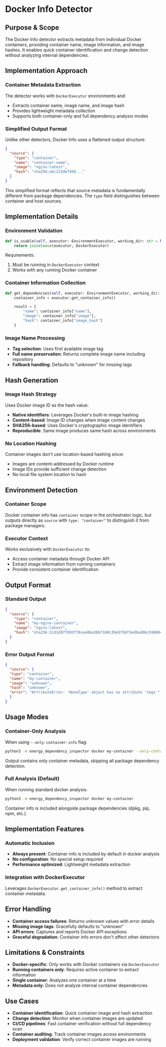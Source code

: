 # Docker Info Detector

## Purpose & Scope

The Docker Info detector extracts metadata from individual Docker containers, providing container name, image information, and image hashes. It enables quick container identification and change detection without analyzing internal dependencies.

## Implementation Approach

### Container Metadata Extraction

The detector works with `DockerExecutor` environments and:

- Extracts container name, image name, and image hash
- Provides lightweight metadata collection
- Supports both container-only and full dependency analysis modes

### Simplified Output Format

Unlike other detectors, Docker Info uses a flattened output structure:

```json
{
  "source": {
    "type": "container",
    "name": "container-name",
    "image": "nginx:latest",
    "hash": "sha256:abc123def456..."
  }
}
```

This simplified format reflects that source metadata is fundamentally different from package dependencies. The `type` field distinguishes between container and host sources.

## Implementation Details

### Environment Validation

```python
def is_usable(self, executor: EnvironmentExecutor, working_dir: str = None) -> bool:
    return isinstance(executor, DockerExecutor)
```

Requirements:

1. Must be running in `DockerExecutor` context
2. Works with any running Docker container

### Container Information Collection

```python
def get_dependencies(self, executor: EnvironmentExecutor, working_dir: str = None) -> Dict[str, Any]:
    container_info = executor.get_container_info()

    result = {
        "name": container_info["name"],
        "image": container_info["image"],
        "hash": container_info["image_hash"]
    }
```

### Image Name Processing

- **Tag selection**: Uses first available image tag
- **Full name preservation**: Returns complete image name including repository
- **Fallback handling**: Defaults to "unknown" for missing tags

## Hash Generation

### Image Hash Strategy

Uses Docker image ID as the hash value:

- **Native identifiers**: Leverages Docker's built-in image hashing
- **Content-based**: Image ID changes when image content changes
- **SHA256-based**: Uses Docker's cryptographic image identifiers
- **Reproducible**: Same image produces same hash across environments

### No Location Hashing

Container images don't use location-based hashing since:

- Images are content-addressed by Docker runtime
- Image IDs provide sufficient change detection
- No local file system location to hash

## Environment Detection

### Container Scope

Docker container info has `container` scope in the orchestrator logic, but outputs directly as `source` with `type: "container"` to distinguish it from package managers.

### Executor Context

Works exclusively with `DockerExecutor` to:

- Access container metadata through Docker API
- Extract image information from running containers
- Provide consistent container identification

## Output Format

### Standard Output

```json
{
  "source": {
    "type": "container",
    "name": "my-nginx-container",
    "image": "nginx:latest",
    "hash": "sha256:2cd1d97f893f70cee86a38b7160c30e5750f3ed6ad86c598884ca9c6a563a501"
  }
}
```

### Error Output Format

```json
{
  "source": {
  "type": "container",
  "name": "my-container",
  "image": "unknown",
  "hash": "unknown",
  "error": "AttributeError: 'NoneType' object has no attribute 'tags'"
  }
}
```

## Usage Modes

### Container-Only Analysis

When using `--only-container-info` flag:

```bash
python3 -m energy_dependency_inspector docker my-container --only-container-info
```

Output contains only container metadata, skipping all package dependency detection.

### Full Analysis (Default)

When running standard docker analysis:

```bash
python3 -m energy_dependency_inspector docker my-container
```

Container info is included alongside package dependencies (dpkg, pip, npm, etc.).

## Implementation Features

### Automatic Inclusion

- **Always present**: Container info is included by default in docker analysis
- **No configuration**: No special setup required
- **Performance optimized**: Lightweight metadata extraction

### Integration with DockerExecutor

Leverages `DockerExecutor.get_container_info()` method to extract container metadata.

## Error Handling

- **Container access failures**: Returns unknown values with error details
- **Missing image tags**: Gracefully defaults to "unknown"
- **API errors**: Captures and reports Docker API exceptions
- **Graceful degradation**: Container info errors don't affect other detectors

## Limitations & Constraints

- **Docker-specific**: Only works with Docker containers via `DockerExecutor`
- **Running containers only**: Requires active container to extract information
- **Single container**: Analyzes one container at a time
- **Metadata only**: Does not analyze internal container dependencies

## Use Cases

- **Container identification**: Quick container image and hash extraction
- **Change detection**: Monitor when container images are updated
- **CI/CD pipelines**: Fast container verification without full dependency scan
- **Container auditing**: Track container images across environments
- **Deployment validation**: Verify correct container images are running
